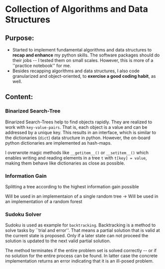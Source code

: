 # Collection of Algorithms and Data Structures

## Purpose:

* Started to implement fundamental algorithms and data structures to **recap and enhance** my python skills. The
  software packages should do their jobs -- I tested them on small scales.
  However, this is more of a ''practice notebook'' for me.
* Besides recapping algorithms and data structures, I also code
  granularized and object-oriented, to **exercise a good coding habit**, as well.

## Content:

### Binarized Search-Tree

Binarized Search-Trees help to find objects rapidly.
They are realized to work with `key-value-pairs`.
That is, each object is a value and can be addressed by a unique key.
This results in an interface, which is similar to the dictionaries (`dict`) data structure in python.
However, the on-board python dictionaries are implemented as hash-maps.

I overwrote magic methods like `__getitem__()` or `__setitem__()` which enables writing and 
reading elements in a tree `t` with `t[key] = value`, making them behave like dictionaries
as close as possible.

### Information Gain

Splitting a tree according to the highest information gain possible

Will be used in an implementaion of a single random tree -> Will be used in an implementation of a random forest

### Sudoku Solver

Sudoku is used as example for `backtracking`.
Backtracking is a method to solve tasks by ``trial and error''.
That means a partial solution that is valid at the current state is proposed.
Only if a later state can not proceed the solution is updated to the next valid partial
solution.

The method terminates if the entire problem set is solved correctly -- or if no solution
for the entire process can be found. In latter case the concrete implementation returns an
error indicating that it is an ill-posed problem.
